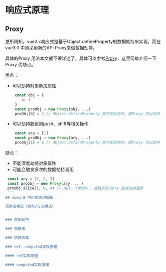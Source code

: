 # 响应式原理

## Proxy

总所周知，vue2.x响应式是基于Object.defineProperty的数据劫持来实现，而在vue3.0 中则采用新的API Proxy来做数据劫持。

具体的Proxy 用法本文就不做详述了，具体可以参考[Proxy](https://es6.ruanyifeng.com/#docs/proxy)，这里简单介绍一下Proxy 优缺点。

 优点：

 - 可以劫持对象新加属性
   ```js
    const obj = {
       a: 1
    }
    const proObj = new Proxy(obj, ...)
    proObj[b] = 2 // Object.defineProperty 是不能劫持的，而Proxy 可以劫持
   ```
 - 可以劫持数组的push、shift等相关操作
   ```js
    const ary = [1]
    const proObj = new Proxy(ary, ...)
    proObj[1] = 2 // Object.defineProperty 是不能劫持的，而Proxy 可以劫持
    ```

 缺点：
  
  - 不能深度劫持对象属性
  - 可能会触发多次的数据劫持调用
   ```js
    const ary = [1, 2, 3]
    const proObj = new Proxy(ary, ...)
    proObj.slice(1, 0, 4) // 插入一个数字4 ，会触发多次ary 数据劫持更新
    ```
## vue3.0 响应式原理解析

观察者模式（发布/订阅模式）


### 数据劫持

### 观察者

### 依赖收集

### ref、computed实现原理

#### ref实现原理

#### computed实现原理
